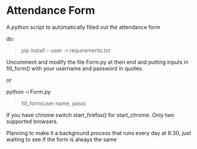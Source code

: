 # Attendance Form
A python script to automatically filled out the attendance form

do:
> pip install --user -r requirements.txt

Uncomment and modify the file Form.py at then end and putting inputs in fill_form() with your username and password in quotes.

or

python -i Form.py
> fill_form(user name, pass)

If you have chrome switch start_firefox() for start_chrome. Only two supported browsers.

Planning to make it a background process that runs every day at 8:30, just waiting to see if the form is always the same
